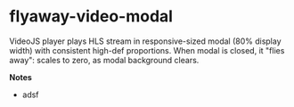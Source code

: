 # flyaway-video-modal

VideoJS player plays HLS stream in responsive-sized modal (80% display width) with consistent high-def proportions. When modal is closed, it "flies away": scales to zero, as modal background clears.

**Notes**

* adsf
